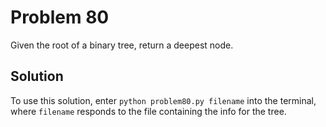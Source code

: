 # Problem 80
Given the root of a binary tree, return a deepest node.

## Solution
To use this solution, enter `python problem80.py filename` into the terminal,
where `filename` responds to the file containing the info for the tree.